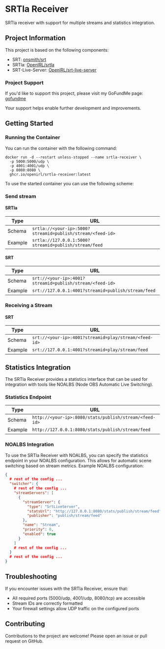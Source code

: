 # SRTla Receiver

SRTla receiver with support for multiple streams and statistics integration.

## Project Information

This project is based on the following components:
- SRT: [onsmith/srt](https://github.com/onsmith/srt)
- SRTla: [OpenIRL/srtla](https://github.com/OpenIRL/srtla)
- SRT-Live-Server: [OpenIRL/srt-live-server](https://github.com/OpenIRL/srt-live-server)

### Project Support

If you'd like to support this project, please visit my GoFundMe page: [gofundme](https://gofund.me/07644414)

Your support helps enable further development and improvements.

## Getting Started

### Running the Container

You can run the container with the following command:

```shell
docker run -d --restart unless-stopped --name srtla-receiver \
  -p 5000:5000/udp \
  -p 4001:4001/udp \
  -p 8080:8080 \
  ghcr.io/openirl/srtla-receiver:latest
```

To use the started container you can use the following scheme:

### Send stream
#### SRTla

| Type | URL |
|------|-----|
| Schema | `srtla://<your-ip>:5000?streamid=publish/stream/<feed-id>` |
| Example | `srtla://127.0.0.1:5000?streamid=publish/stream/feed` |

#### SRT

| Type | URL |
|------|-----|
| Schema | `srt://<your-ip>:4001?streamid=publish/stream/<feed-id>` |
| Example | `srt://127.0.0.1:4001?streamid=publish/stream/feed` |

### Receiving a Stream

#### SRT

| Type | URL |
|------|-----|
| Schema | `srt://<your-ip>:4001?streamid=play/stream/<feed-id>` |
| Example | `srt://127.0.0.1:4001?streamid=play/stream/feed` |

## Statistics Integration

The SRTla Receiver provides a statistics interface that can be used for integration with tools like NOALBS (Node OBS Automatic Live Switching).

### Statistics Endpoint

| Type | URL |
|------|-----|
| Schema | `http://<your-ip>:8080/stats/publish/stream/<feed-id>` |
| Example | `http://127.0.0.1:8080/stats/publish/stream/feed` |

### NOALBS Integration

To use the SRTla Receiver with NOALBS, you can specify the statistics endpoint in your NOALBS configuration. This allows for automatic scene switching based on stream metrics.
Example NOALBS configuration:

```json
{
  # rest of the config ...
  "switcher": {
    # rest of the config ...
    "streamServers": [
      {
        "streamServer": {
          "type": "SrtLiveServer",
          "statsUrl": "http://127.0.0.1:8080/stats/publish/stream/feed",
          "publisher": "publish/stream/feed"
        },
        "name": "Stream",
        "priority": 0,
        "enabled": true
      }
    ]
    # rest of the config ...
  }
  # rest of the config ...
}
```

## Troubleshooting

If you encounter issues with the SRTla Receiver, ensure that:
- All required ports (5000/udp, 4001/udp, 8080/tcp) are accessible
- Stream IDs are correctly formatted
- Your firewall settings allow UDP traffic on the configured ports

## Contributing

Contributions to the project are welcome! Please open an issue or pull request on GitHub.
